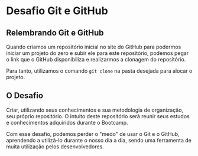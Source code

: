 # Desafio Git e GitHub

## Relembrando Git e GitHub

Quando criamos um repositório inicial no site do GitHub para podermos iniciar um projeto do zero e subir ele para este repositório, podemos pegar o link que o GitHub disponibiliza e realizarmos a clonagem do repositório.

Para tanto, utilizamos o comando `git clone` na pasta desejada para alocar o projeto.

## O Desafio

Criar, utilizando seus conhecimentos e sua metodologia de organização, seu próprio repositório. O intuito deste repositório será reunir seus estudos e conhecimentos adquiridos durante o Bootcamp.

Com esse desafio, podemos perder o "medo" de usar o Git e o GitHub, aprendendo a utilizá-lo durante o nosso dia a dia, sendo uma ferramenta de muita utilização pelos desenvolvedores.
